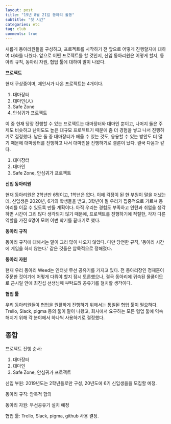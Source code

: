 ```yaml
---
layout: post
title: "19년 8월 21일 동아리 활동"
subtitle: "첫 시간"
categories: etc
tag: club
comments: true
---
```


새롭게 동아리원들을 구성하고, 프로젝트를 시작하기 전 앞으로 어떻게 진행할지에 대하여 대화를 나눴다. 앞으로 어떤 프로젝트를 할 것인지, 신입 동아리원은 어떻게 할지, 동아리 규칙, 동아리 자원, 협업 툴에 대하여 말이 나왔다. 

**프로젝트**

현재 구상중이며, 제안서가 나온 프로젝트는 4개이다.

1. 대마장터
2. 대마인(人)
3. Safe Zone
4. 안심귀가 프로젝트

이 중 현재 당장 진행할 수 있는 프로젝트는 대마장터와 대마인 뿐이고, 나머지 둘은 주제도 비슷하고 난이도도 높은 대규모 프로젝트기 때문에 좀 더 경험을 쌓고 나서 진행하기로 결정했다. 남은 둘 중 대마장터가 배울 수 있는 것도, 응용할 수 있는 방안도 더 많기 때문에 대마장터를 진행하고 나서 대마인을 진행하기로 결론이 났다. 결국 다음과 같다.

1. 대마장터
2. 대마인
3. Safe Zone, 안심귀가 프로젝트

**신입 동아리원**

현재 동아리원은 2학년만 6명이고, 1학년은 없다. 이에 걱정이 된 한 부원이 말을 꺼냈는데, 신입생은 2020년, 6기의 학생들을 받고, 3학년이 될 우리가 집중적으로 가르쳐 동아리를 이끌 수 있도록 만들 계획이다. 아직 우리는 경험도 부족하고 인턴과 취업을 생각하면 시간이 그리 많다 생각되지 않기 때문에, 프로젝트를 진행하기에 적절한, 각자 다른 역할을 가진 6명이 모여 이번 학기를 끝내기로 했다.

**동아리 규칙**

동아리 규칙에 대해서는 말이 그리 많이 나오지 않았다. 다만 당연한 규칙, '동아리 시간에 게임을 하지 않는다.' 같은 것들은 암묵적으로 정해졌다.

**동아리 자원**

현재 우리 동아리 Weed는 인터넷 무선 공유기를 가지고 있다. 전 동아리장인 정재훈이 주문한 것이기에 어떻게 다뤄야 할지 잠시 토론했으나, 결국 동아리에 귀속된 물품이므로 근시일 안에 최진섭 선생님께 부탁드려 공유기를 철치할 생각이다.

**협업 툴**

우리 동아리원들이 협업을 원활하게 진행하기 위해서는 통일된 협업 툴이 필요하다. Trello, Slack, pigma 등의 툴이 말이 나왔고, 회사에서 요구하는 모든 협업 툴에 익숙해지기 위해 각 분야에서 하나씩 사용하기로 결정했다.

## 종합

프로젝트 진행 순서:

1. 대마장터
2. 대마인
3. Safe Zone, 안심귀가 프로젝트

신입 부원: 2019년도는 2학년들로만 구성, 20년도에 6기 신입생을을 모집할 예정.

동아리 규칙: 암묵적 합의

동아리 자원: 무선공유기 설치 예정

협업 툴: Trello, Slack, pigma, github 사용 결정.